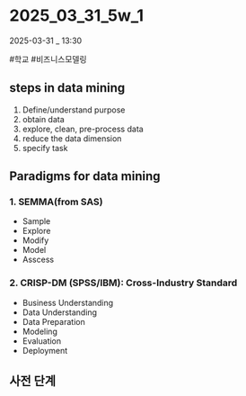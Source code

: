 
# 2025_03_31_5w_1

2025-03-31 _ 13:30

#학교 #비즈니스모델링 

## steps in data mining

1. Define/understand purpose
2. obtain data
3. explore, clean, pre-process data
4. reduce the data dimension
5. specify task

## Paradigms for data mining

### 1. SEMMA(from SAS)
- Sample
- Explore
- Modify
- Model
- Asscess
### 2. CRISP-DM (SPSS/IBM): Cross-Industry Standard

- Business Understanding
- Data Understanding
- Data Preparation
- Modeling
- Evaluation
- Deployment

## 사전 단계


